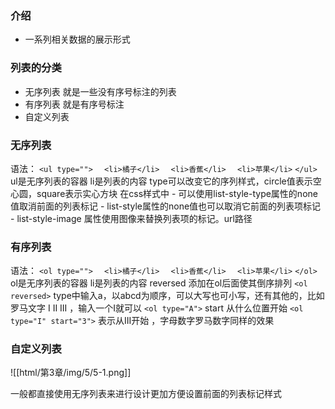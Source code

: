 ### 介绍

  - 一系列相关数据的展示形式

### 列表的分类

  - 无序列表
    就是一些没有序号标注的列表
  - 有序列表
    就是有序号标注
  - 自定义列表

### 无序列表

  语法：
    `<ul type="">` 
    `  <li>橘子</li>` 
    `  <li>香蕉</li>` 
    `  <li>苹果</li>` 
    `</ul>` 
    ul是无序列表的容器
    li是列表的内容
    type可以改变它的序列样式，circle值表示空心圆，square表示实心方块
    在css样式中
    - 可以使用list-style-type属性的none值取消前面的列表标记
    - list-style属性的none值也可以取消它前面的列表项标记
    - list-style-image 属性使用图像来替换列表项的标记。url路径

### 有序列表

  语法：
    `<ol type="">` 
    `  <li>橘子</li>` 
    `  <li>香蕉</li>` 
    `  <li>苹果</li>` 
    `</ol>` 
    ol是无序列表的容器
    li是列表的内容
    reversed 添加在ol后面使其倒序排列
      `<ol reversed>` 
    type中输入a，以abcd为顺序，可以大写也可小写，还有其他的，比如罗马文字 I II III
    ，输入一个I就可以
      `<ol type="A">` 
    start 从什么位置开始
    `<ol type="I" start="3">` 表示从III开始 ，字母数字罗马数字同样的效果

### 自定义列表

  ![[html/第3章/img/5/5-1.png]]
  
一般都直接使用无序列表来进行设计更加方便设置前面的列表标记样式